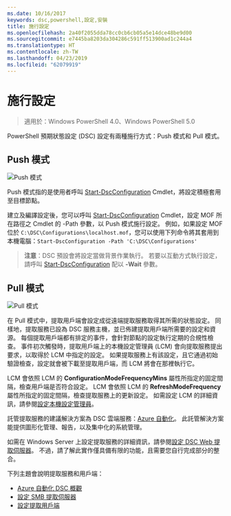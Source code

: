 ```yaml
---
ms.date: 10/16/2017
keywords: dsc,powershell,設定,安裝
title: 施行設定
ms.openlocfilehash: 2a40f2055dda78cc0cb6cb05a5e14dce48be9d00
ms.sourcegitcommit: e7445ba8203da304286c591ff513900ad1c244a4
ms.translationtype: HT
ms.contentlocale: zh-TW
ms.lasthandoff: 04/23/2019
ms.locfileid: "62079919"
---
```

# <a name="enacting-configurations"></a>施行設定

>適用於：Windows PowerShell 4.0、Windows PowerShell 5.0

PowerShell 預期狀態設定 (DSC) 設定有兩種施行方式：Push 模式和 Pull 模式。

## <a name="push-mode"></a>Push 模式

![Push 模式](../images/pushModel.png "Push 模式的運作方式")

Push 模式指的是使用者呼叫 [Start-DscConfiguration](/powershell/module/psdesiredstateconfiguration/start-dscconfiguration) Cmdlet，將設定積極套用至目標節點。

建立及編譯設定後，您可以呼叫 [Start-DscConfiguration](/powershell/module/psdesiredstateconfiguration/start-dscconfiguration) Cmdlet，設定 MOF 所在路徑之 Cmdlet 的 -Path 參數，以 Push 模式施行設定。
例如，如果設定 MOF 位於 `C:\DSC\Configurations\localhost.mof`，您可以使用下列命令將其套用到本機電腦：`Start-DscConfiguration -Path 'C:\DSC\Configurations'`

> __注意__：DSC 預設會將設定當做背景作業執行。 若要以互動方式執行設定，請呼叫 [Start-DscConfiguration](/powershell/module/psdesiredstateconfiguration/start-dscconfiguration) 配以 __-Wait__ 參數。

## <a name="pull-mode"></a>Pull 模式

![Pull 模式](../images/pullModel.png "Pull 模式的運作方式")

在 Pull 模式中，提取用戶端會設定成從遠端提取服務取得其所需的狀態設定。
同樣地，提取服務已設為 DSC 服務主機，並已佈建提取用戶端所需要的設定和資源。
每個提取用戶端都有排定的事件，會針對節點的設定執行定期的合規性檢查。
事件初次觸發時，提取用戶端上的本機設定管理員 (LCM) 會向提取服務提出要求，以取得於 LCM 中指定的設定。
如果提取服務上有該設定，且它通過初始驗證檢查，設定就會被下載至提取用戶端，而 LCM 將會在那裡執行它。

LCM 會依照 LCM 的 **ConfigurationModeFrequencyMins** 屬性所指定的固定間隔，檢查用戶端是否符合設定。
LCM 會依照 LCM 的 **RefreshModeFrequency** 屬性所指定的固定間隔，檢查提取服務上的更新設定。
如需設定 LCM 的詳細資訊，請參閱[設定本機設定管理員](../managing-nodes/metaConfig.md)。

託管提取服務的建議解決方案為 DSC 雲端服務：[Azure 自動化](https://azure.microsoft.com/services/automation/)。
此託管解決方案能提供圖形化管理、報告，以及集中化的系統管理。

如需在 Windows Server 上設定提取服務的詳細資訊，請參閱[設定 DSC Web 提取伺服器](pullServer.md)。
不過，請了解此實作僅具備有限的功能，且需要您自行完成部分的整合。

下列主題會說明提取服務和用戶端：

- [Azure 自動化 DSC 概觀](https://docs.microsoft.com/azure/automation/automation-dsc-overview)
- [設定 SMB 提取伺服器](pullServerSMB.md)
- [設定提取用戶端](pullClientConfigID.md)
